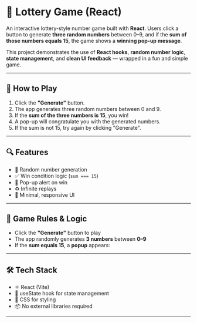 # 🎰 Lottery Game (React)

An interactive lottery-style number game built with **React**. Users click a button to generate **three random numbers** between 0–9, and if the **sum of those numbers equals 15**, the game shows a **winning pop-up message**.

This project demonstrates the use of **React hooks**, **random number logic**, **state management**, and **clean UI feedback** — wrapped in a fun and simple game.

---

## 🧠 How to Play

1. Click the **"Generate"** button.
2. The app generates three random numbers between 0 and 9.
3. If the **sum of the three numbers is 15**, you win!
4. A pop-up will congratulate you with the generated numbers.
5. If the sum is not 15, try again by clicking "Generate".

---

## 🔍 Features

- 🎲 Random number generation
- ✅ Win condition logic (`sum === 15`)
- 📢 Pop-up alert on win
- ♻️ Infinite replays
- 🎨 Minimal, responsive UI

---

## 🧠 Game Rules & Logic

- Click the **"Generate"** button to play
- The app randomly generates **3 numbers** between **0–9**
- If the **sum equals 15**, a **popup** appears:

---

## 🛠️ Tech Stack

- ⚛️ React (Vite)
- 🧠 useState hook for state management
- 🎨 CSS for styling
- 📦 No external libraries required

---
